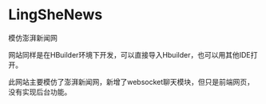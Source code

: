 # LingSheNews
模仿澎湃新闻网

网站同样是在HBuilder环境下开发，可以直接导入Hbuilder，也可以用其他IDE打开。

此网站主要模仿了澎湃新闻网，新增了websocket聊天模块，但只是前端网页，没有实现后台功能。
